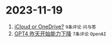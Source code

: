# 2023-11-19

1. [iCloud or OneDrive?](https://www.v2ex.com/t/993158) `9条评论` `问与答`
1. [GPT4 昨天开始能力下降](https://www.v2ex.com/t/993163) `7条评论` `OpenAI`
